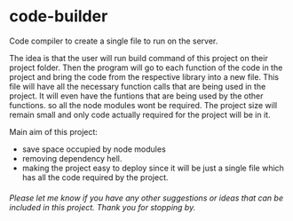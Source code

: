 # code-builder
Code compiler to create a single file to run on the server.

The idea is that the user will run build command of this project on their project folder. Then the program will go to each function of the code in the project and bring the code from the respective library into a new file. This file will have all the necessary function calls that are being used in the project. It will even have the funtions that are being used by the other functions. so all the node modules wont be required. The project size will remain small and only code actually required for the project will be in it.

Main aim of this project:
- save space occupied by node modules
- removing dependency hell.
- making the project easy to deploy since it will be just a single file which has all the code required by the project.


###### Please let me know if you have any other suggestions or ideas that can be included in this project. Thank you for stopping by.

